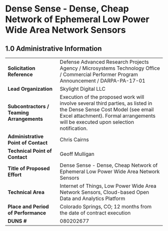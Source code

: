 
# Dense Sense - Dense, Cheap Network of Ephemeral Low Power Wide Area Network Sensors

## 1.0 Administrative Information

<table>
  <tbody>
    <tr>
      <td><strong>Solicitation Reference</strong></td>
      <td>Defense Advanced Research Projects Agency / Microsystems Technology Office / Commercial Performer Program Announcement / DARPA-PA-17-01</td>
    </tr>
    <tr>
      <td><strong>Lead Organization</strong></td>
      <td>Skylight Digital LLC</td>
    </tr>
    <tr>
      <td><strong>Subcontractors / Teaming Arrangements</strong></td>
      <td>Execution of the proposed work will involve several third parties, as listed in the Dense Sense Cost Model (see email Excel attachment). Formal arrangements will be executed upon selection notification.</td>
    </tr>
    <tr>
      <td><strong>Administrative Point of Contact</strong></td>
      <td>Chris Cairns</td>
    </tr>
    <tr>
      <td><strong>Technical Point of Contact</strong></td>
      <td>Geoff Mulligan</td>
    </tr>
    <tr>
      <td><strong>Title of Proposed Effort</strong></td>
      <td>Dense Sense - Dense, Cheap Network of Ephemeral Low Power Wide Area Network Sensors</td>
    </tr>
    <tr>
      <td><strong>Technical Area</strong></td>
      <td>Internet of Things, Low Power Wide Area Network Sensors, Cloud-based Open Data and Analytics Platform</td>
    </tr>
    <tr>
      <td><strong>Place and Period of Performance</strong></td>
      <td>Colorado Springs, CO; 12 months from the date of contract execution</td>
    </tr>
    <tr>
      <td><strong>DUNS #</strong></td>
      <td>080202677</td>
    </tr>
  </tbody>
</table>

